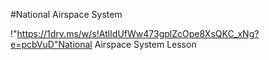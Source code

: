 #National Airspace System

!"https://1drv.ms/w/s!AtlIdUfWw473gplZcOpe8XsQKC_xNg?e=pcbVuD"National Airspace System Lesson


